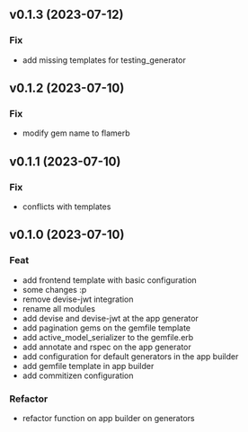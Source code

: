 ## v0.1.3 (2023-07-12)

### Fix

- add missing templates for testing_generator

## v0.1.2 (2023-07-10)

### Fix

- modify gem name to flamerb

## v0.1.1 (2023-07-10)

### Fix

- conflicts with templates

## v0.1.0 (2023-07-10)

### Feat

- add frontend template with basic configuration
- some changes :p
- remove devise-jwt integration
- rename all modules
- add devise and devise-jwt at the app generator
- add pagination gems on the gemfile template
- add active_model_serializer to the gemfile.erb
- add annotate and rspec on the app generator
- add configuration for default generators in the app builder
- add gemfile template in app builder
- add commitizen configuration

### Refactor

- refactor function on app builder on generators
